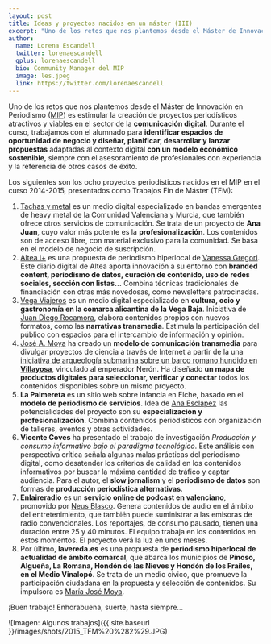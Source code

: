 ```yaml
---
layout: post
title: Ideas y proyectos nacidos en un máster (III) 
excerpt: "Uno de los retos que nos plantemos desde el Máster de Innovación en Periodismo (MIP) es estimular la creación de proyectos periodísticos atractivos y viables en el sector de la comunicación digital. Durante el curso, trabajamos con el alumnado para identificar espacios de oportunidad de negocio y diseñar, planificar, desarrollar y lanzar propuestas adaptadas al contexto digital con un modelo económico sostenible, siempre con el asesoramiento de profesionales con experiencia y la referencia de otros casos de éxito."
author:
  name: Lorena Escandell
  twitter: lorenaescandell
  gplus: lorenaescandell 
  bio: Community Manager del MIP
  image: les.jpeg
  link: https://twitter.com/lorenaescandell
---
```

Uno de los retos que nos plantemos desde el Máster de Innovación en Periodismo ([MIP](http://mip.umh.es)) es estimular la creación de proyectos periodísticos atractivos y viables en el sector de la **comunicación digital**. Durante el curso, trabajamos con el alumnado para **identificar espacios de oportunidad de negocio y diseñar, planificar, desarrollar y lanzar propuestas** adaptadas al contexto digital **con un modelo económico sostenible**, siempre con el asesoramiento de profesionales con experiencia y la referencia de otros casos de éxito.

Los siguientes son los ocho proyectos periodísticos nacidos en el MIP en el curso 2014-2015, presentados como Trabajos Fin de Máster (TFM):

1. [Tachas y metal](http://www.tachasymetal.com) es un medio digital especializado en bandas emergentes de heavy metal de la Comunidad Valenciana y Murcia, que también ofrece otros servicios de comunicación. Se trata de un proyecto de **Ana Juan**, cuyo valor más potente es la **profesionalización**. Los contenidos son de acceso libre, con material exclusivo para la comunidad. Se basa en el modelo de negocio de suscripción. 
2. [Altea i+](http://www.alteaimas.es) es una propuesta de periodismo hiperlocal de [Vanessa Gregori](https://twitter.com/vanessagregori_). Este diario digital de Altea aporta innovación a su entorno con **branded content, periodismo de datos, curación de contenido, uso de redes sociales, sección con listas…** Combina técnicas tradicionales de financiación con otras más novedosas, como newsletters patrocinadas. 
3. [Vega Viajeros](http://vegaviajeros.com) es  un medio digital especializado en **cultura, ocio y gastronomía en la comarca alicantina de la Vega Baja**. Iniciativa de [Juan Diego Rocamora](https://twitter.com/Jico1), elabora contenidos propios con nuevos formatos, como las **narrativas transmedia**. Estimula la participación del público con espacios para el intercambio de información y opinión. 
4.	[José A. Moya](https://twitter.com/videoenredo) ha creado un **modelo de comunicación transmedia** para divulgar proyectos de ciencia a través de Internet a partir de la una [iniciativa de arqueología submarina sobre un barco romano hundido en **Villayosa**](https://www.facebook.com/bouferrer), vinculado al emperador Nerón. Ha diseñado **un mapa de productos digitales para seleccionar, verificar y conectar** todos los contenidos disponibles sobre un mismo proyecto. 
5.	**La Palmereta** es un sitio web sobre infancia en Elche, basado en el **modelo de periodismo de servicios**. Idea de [Ana Esclapez](https://twitter.com/anaesclapez7) las potencialidades del proyecto son su **especialización y profesionalización**. Combina contenidos periodísticos con organización de talleres, eventos y otras actividades. 
6.	**Vicente Coves** ha presentado el trabajo de investigación _Producción y consumo informativo bajo el paradigma tecnológico_. Este análisis con perspectiva crítica señala algunas malas prácticas del periodismo digital, como desatender los criterios de calidad en los contenidos informativos por buscar la máxima cantidad de tráfico y captar audiencia. Para el autor, el **slow jornalism** y el **periodismo de datos** son formas de **producción periodística alternativas**. 
7.	**Enlaireradio** es un **servicio online de podcast en valenciano**, promovido por [Neus Blasco](https://twitter.com/nblasco92). Genera contenidos de audio en el ámbito del entretenimiento, que también puede suministrar a las emisoras de radio convencionales. Los reportajes, de consumo pausado, tienen una duración entre 25 y 40 minutos. El equipo trabaja en los contenidos en estos momentos. El proyecto verá la luz en unos meses. 
8.	Por último, **lavereda.es** es una propuesta de **periodismo hiperlocal de actualidad de ámbito comarcal**, que abarca los municipios de **Pinoso, Algueña, La Romana, Hondón de las Nieves y Hondón de los Frailes, en el Medio Vinalopó**. Se trata de un medio cívico, que promueve la participación ciudadana en la propuesta y selección de contenidos. Su impulsora es [María José Moya](https://twitter.com/majosmv).

¡Buen trabajo! Enhorabuena, suerte, hasta siempre…

![Imagen: Algunos trabajos]({{ site.baseurl }}/images/shots/2015_TFM%20%282%29.JPG)
